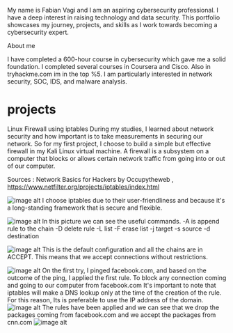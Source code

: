 My name is Fabian Vagi and I am an aspiring cybersecurity professional.
I have a deep interest in raising technology and data security.
This portfolio showcases my journey, projects, and skills as I work towards becoming a cybersecurity expert.

About me

I have completed a 600-hour course in cybersecurity which gave me a solid foundation.
I completed several courses in Coursera and Cisco.
Also in tryhackme.com im in the top %5.
I am particularly interested in network security, SOC, IDS, and malware analysis.


# projects
Linux Firewall using iptables
During my studies, I learned about network security and how important is to take measurements in securing our network.
So for my first project, I choose to build a simple but effective firewall in my Kali Linux virtual machine.
A firewall is a subsystem on a computer that blocks or allows certain network traffic from going into or out of our computer.

Sources : Network Basics for Hackers by Occupytheweb ,  https://www.netfilter.org/projects/iptables/index.html 


![image alt](https://github.com/fabianvagi91/projects/blob/c377fd6b80d301dfa0a679340e0c70552dfa3dfd/iptablesinstall.png)
I choose iptables due to their user-friendliness and because it's a long-standing framework that is secure and flexible. 

![image alt](https://github.com/fabianvagi91/projects/blob/d3c14782a55a493677f2f5d8b0014b5e2f79f168/iptables%20help.jpg)
In this picture we can see the useful commands.
-A is append rule to the chain -D delete rule  -L list -F erase list -j target -s source -d destination

![image alt](https://github.com/fabianvagi91/projects/blob/72d91838330502b7a7e96f8cd8241c9721629cdd/iptablespolicy.png)
This is the default configuration and all the chains are in ACCEPT. 
This means that we accept connections without restrictions.

![image alt](https://github.com/fabianvagi91/projects/blob/6950366e5c8cfa3a78b012dac15e9eeaee5d1cd2/Iptablesblockfacebook.jpg) 
On the first try, I pinged facebook.com, and based on the outcome of the ping, I applied the first rule.
To block any connection coming and going to our computer from facebook.com
It's important to note that iptables will make a DNS lookup only at the time of the creation of the rule.
For this reason, Its is preferable to use the IP address of the domain.
![image alt](https://github.com/fabianvagi91/projects/blob/d3c14782a55a493677f2f5d8b0014b5e2f79f168/iptables%20outcome.png)
The rules have been applied and we can see that we drop the packages coming from facebook.com and we accept the packages from cnn.com
![image alt](https://github.com/fabianvagi91/projects/blob/6950366e5c8cfa3a78b012dac15e9eeaee5d1cd2/iptables-blockport.jpg)



